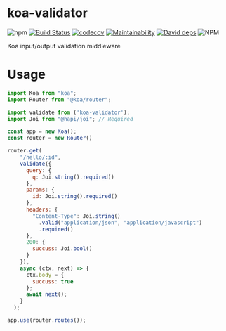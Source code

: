 # koa-validator

![npm](https://img.shields.io/npm/v/koa-io-validator)
[![Build Status](https://travis-ci.org/fkanout/koa-validator.svg?branch=master)](https://travis-ci.org/fkanout/koa-validator)
[![codecov](https://codecov.io/gh/fkanout/koa-validator/branch/master/graph/badge.svg)](https://codecov.io/gh/fkanout/koa-validator)
[![Maintainability](https://api.codeclimate.com/v1/badges/8232d29278c06901cd50/maintainability)](https://codeclimate.com/github/fkanout/koa-validator/maintainability)
[![David deps](https://img.shields.io/david/fkanout/koa-validator.svg?style=flat)](https://codeclimate.com/github/fkanout/koa-validator)
![NPM](https://img.shields.io/npm/l/koa-io-validator)

Koa input/output validation middleware

# Usage

```javascript
import Koa from "koa";
import Router from "@koa/router";

import validate from ('koa-validator');
import Joi from "@hapi/joi"; // Required

const app = new Koa();
const router = new Router()

router.get(
    "/hello/:id",
    validate({
      query: {
        q: Joi.string().required()
      },
      params: {
        id: Joi.string().required()
      },
      headers: {
        "Content-Type": Joi.string()
          .valid("application/json", "application/javascript")
          .required()
      },
      200: {
        succuss: Joi.bool()
      }
    }),
    async (ctx, next) => {
      ctx.body = {
        succuss: true
      };
      await next();
    }
  );

app.use(router.routes());
```
